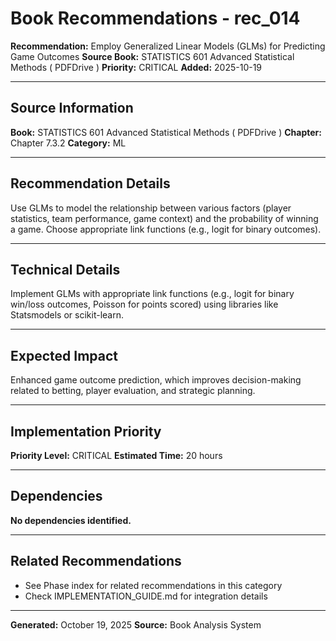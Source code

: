 # Book Recommendations - rec_014

**Recommendation:** Employ Generalized Linear Models (GLMs) for Predicting Game Outcomes
**Source Book:** STATISTICS 601 Advanced Statistical Methods ( PDFDrive )
**Priority:** CRITICAL
**Added:** 2025-10-19

---

## Source Information

**Book:** STATISTICS 601 Advanced Statistical Methods ( PDFDrive )
**Chapter:** Chapter 7.3.2
**Category:** ML

---

## Recommendation Details

Use GLMs to model the relationship between various factors (player statistics, team performance, game context) and the probability of winning a game. Choose appropriate link functions (e.g., logit for binary outcomes).

---

## Technical Details

Implement GLMs with appropriate link functions (e.g., logit for binary win/loss outcomes, Poisson for points scored) using libraries like Statsmodels or scikit-learn.

---

## Expected Impact

Enhanced game outcome prediction, which improves decision-making related to betting, player evaluation, and strategic planning.

---

## Implementation Priority

**Priority Level:** CRITICAL
**Estimated Time:** 20 hours

---

## Dependencies

**No dependencies identified.**

---

## Related Recommendations

- See Phase index for related recommendations in this category
- Check IMPLEMENTATION_GUIDE.md for integration details

---

**Generated:** October 19, 2025
**Source:** Book Analysis System
